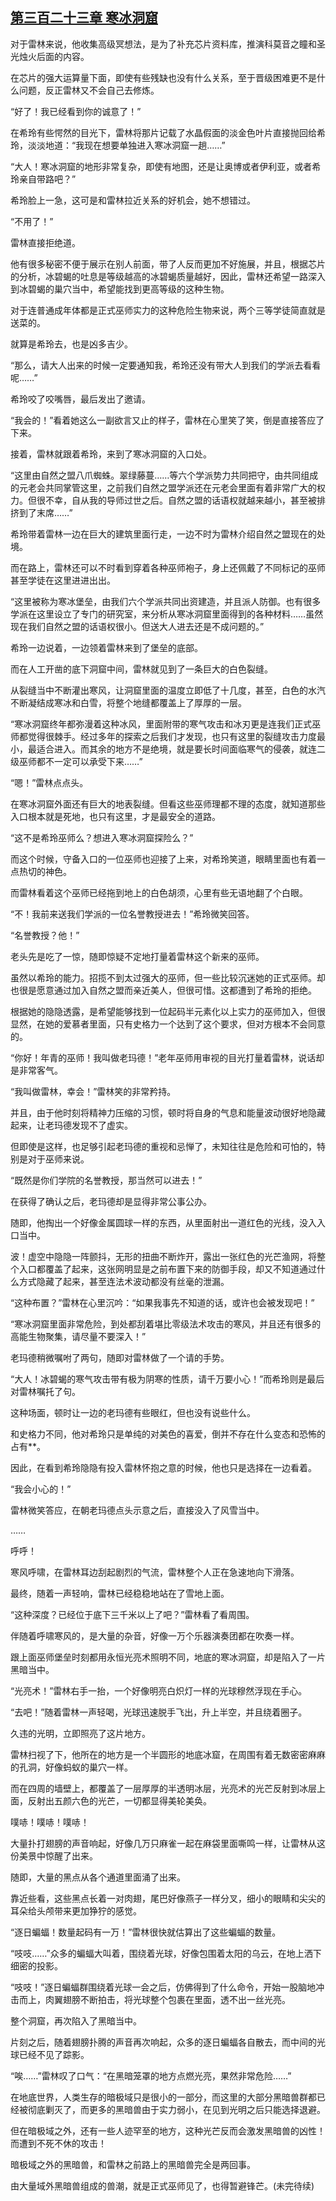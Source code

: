 ## [第三百二十三章 寒冰洞窟](https://www.xxbiquge.com/11_11222/8865557.html)


  对于雷林来说，他收集高级冥想法，是为了补充芯片资料库，推演科莫音之瞳和圣光烛火后面的内容。

  在芯片的强大运算量下面，即使有些残缺也没有什么关系，至于晋级困难更不是什么问题，反正雷林又不会自己去修炼。

  “好了！我已经看到你的诚意了！”

  在希玲有些愕然的目光下，雷林将那片记载了水晶假面的淡金色叶片直接抛回给希玲，淡淡地道：“我现在想要单独进入寒冰洞窟一趟……”

  “大人！寒冰洞窟的地形非常复杂，即使有地图，还是让奥博或者伊利亚，或者希玲亲自带路吧？”

  希玲脸上一急，这可是和雷林拉近关系的好机会，她不想错过。

  “不用了！”

  雷林直接拒绝道。

  他有很多秘密不便于展示在别人前面，带了人反而更加不好施展，并且，根据芯片的分析，冰碧蝎的吐息是等级越高的冰碧蝎质量越好，因此，雷林还希望一路深入到冰碧蝎的巢穴当中，希望能找到更高等级的这种生物。

  对于连普通成年体都是正式巫师实力的这种危险生物来说，两个三等学徒简直就是送菜的。

  就算是希玲去，也是凶多吉少。

  “那么，请大人出来的时候一定要通知我，希玲还没有带大人到我们的学派去看看呢……”

  希玲咬了咬嘴唇，最后发出了邀请。

  “我会的！”看着她这么一副欲言又止的样子，雷林在心里笑了笑，倒是直接答应了下来。

  接着，雷林就跟着希玲，来到了寒冰洞窟的入口处。

  “这里由自然之盟八爪蜘蛛。翠绿藤蔓……等六个学派势力共同把守，由共同组成的元老会共同掌管这里，之前我们自然之盟学派还在元老会里面有着非常广大的权力。但很不幸，自从我的导师过世之后。自然之盟的话语权就越来越小，甚至被排挤到了末席……”

  希玲带着雷林一边在巨大的建筑里面行走，一边不时为雷林介绍自然之盟现在的处境。

  而在路上，雷林还可以不时看到穿着各种巫师袍子，身上还佩戴了不同标记的巫师甚至学徒在这里进进出出。

  “这里被称为寒冰堡垒，由我们六个学派共同出资建造，并且派人防御。也有很多学派在这里设立了专门的研究室，来分析从寒冰洞窟里面得到的各种材料……虽然现在我们自然之盟的话语权很小。但送大人进去还是不成问题的。”

  希玲一边说着，一边领着雷林来到了堡垒的底部。

  而在人工开凿的底下洞窟中间，雷林就见到了一条巨大的白色裂缝。

  从裂缝当中不断灌出寒风，让洞窟里面的温度立即低了十几度，甚至，白色的水汽不断凝结成寒冰和白雪，将整个地缝都覆盖上了厚厚的一层。

  “寒冰洞窟终年都弥漫着这种冰风，里面附带的寒气攻击和冰刃更是连我们正式巫师都觉得很棘手。经过多年的探索之后我们才发现，也只有这里的裂缝攻击力度最小，最适合进入。而其余的地方不是绝境，就是要长时间面临寒气的侵袭，就连二级巫师都不一定可以承受下来……”

  “嗯！”雷林点点头。

  在寒冰洞窟外面还有巨大的地表裂缝。但看这些巫师理都不理的态度，就知道那些入口根本就是死地，也只有这里，才是最安全的道路。

  “这不是希玲巫师么？想进入寒冰洞窟探险么？”

  而这个时候，守备入口的一位巫师也迎接了上来，对希玲笑道，眼睛里面也有着一点热切的神色。

  而雷林看着这个巫师已经拖到地上的白色胡须，心里有些无语地翻了个白眼。

  “不！我前来送我们学派的一位名誉教授进去！”希玲微笑回答。

  “名誉教授？他！”

  老头先是吃了一惊，随即惊疑不定地打量着雷林这个新来的巫师。

  虽然以希玲的能力。招揽不到太过强大的巫师，但一些比较沉迷她的正式巫师。却也很是愿意通过加入自然之盟而亲近美人，但很可惜。这都遭到了希玲的拒绝。

  根据她的隐隐透露，是希望能够找到一位起码半元素化以上实力的巫师加入，但很显然，在她的爱慕者里面，只有史格力一个达到了这个要求，但对方根本不会同意的。

  “你好！年青的巫师！我叫做老玛德！”老年巫师用审视的目光打量着雷林，说话却是非常客气。

  “我叫做雷林，幸会！”雷林笑的非常矜持。

  并且，由于他时刻将精神力压缩的习惯，顿时将自身的气息和能量波动很好地隐藏起来，让老玛德发现不了虚实。

  但即使是这样，也足够引起老玛德的重视和忌惮了，未知往往是危险和可怕的，特别是对于巫师来说。

  “既然是你们学院的名誉教授，那当然可以进去！”

  在获得了确认之后，老玛德却是显得非常公事公办。

  随即，他掏出一个好像金属圆球一样的东西，从里面射出一道红色的光线，没入入口当中。

  波！虚空中隐隐一阵颤抖，无形的扭曲不断炸开，露出一张红色的光芒渔网，将整个入口都覆盖了起来，这张网明显是之前布置下来的防御手段，却又不知道通过什么方式隐藏了起来，甚至连法术波动都没有丝毫的泄漏。

  “这种布置？”雷林在心里沉吟：“如果我事先不知道的话，或许也会被发现吧！”

  “寒冰洞窟里面非常危险，到处都刮着堪比零级法术攻击的寒风，并且还有很多的高能生物聚集，请尽量不要深入！”

  老玛德稍微嘱咐了两句，随即对雷林做了一个请的手势。

  “大人！冰碧蝎的寒气攻击带有极为阴寒的性质，请千万要小心！”而希玲则是最后对雷林嘱托了句。

  这种场面，顿时让一边的老玛德有些眼红，但也没有说些什么。

  和史格力不同，他对希玲只是单纯的对美色的喜爱，倒并不存在什么变态和恐怖的占有**。

  因此，在看到希玲隐隐有投入雷林怀抱之意的时候，他也只是选择在一边看着。

  “我会小心的！”

  雷林微笑答应，在朝老玛德点头示意之后，直接没入了风雪当中。

  ……

  呼呼！

  寒风呼啸，在雷林耳边刮起剧烈的气流，雷林整个人正在急速地向下滑落。

  最终，随着一声轻响，雷林已经稳稳地站在了雪地上面。

  “这种深度？已经位于底下三千米以上了吧？”雷林看了看周围。

  伴随着呼啸寒风的，是大量的杂音，好像一万个乐器演奏团都在吹奏一样。

  跟上面巫师堡垒时刻都用永恒光亮术照明不同，地底的寒冰洞窟，却是陷入了一片黑暗当中。

  “光亮术！”雷林右手一抬，一个好像明亮白炽灯一样的光球穆然浮现在手心。

  “去吧！”随着雷林一声轻喝，光球迅速脱手飞出，升上半空，并且绕着圈子。

  久违的光明，立即照亮了这片地方。

  雷林扫视了下，他所在的地方是一个半圆形的地底冰窟，在周围有着无数密密麻麻的孔洞，好像蚂蚁的巢穴一样。

  而在四周的墙壁上，都覆盖了一层厚厚的半透明冰层，光亮术的光芒反射到冰层上面，反射出五颜六色的光芒，一切都显得美轮美奂。

  噗哧！噗哧！噗哧！

  大量扑打翅膀的声音响起，好像几万只麻雀一起在麻袋里面嘶鸣一样，让雷林从这份美景中惊醒了出来。

  随即，大量的黑点从各个通道里面涌了出来。

  靠近些看，这些黑点长着一对肉翅，尾巴好像燕子一样分叉，细小的眼睛和尖尖的耳朵给头颅带来更加狰狞的感觉。

  “逐日蝙蝠！数量起码有一万！”雷林很快就估算出了这些蝙蝠的数量。

  “吱吱……”众多的蝙蝠大叫着，围绕着光球，好像包围着太阳的乌云，在地上洒下细密的投影。

  “吱吱！”逐日蝙蝠群围绕着光球一会之后，仿佛得到了什么命令，开始一股脑地冲击而上，肉翼翅膀不断拍击，将光球整个包裹在里面，透不出一丝光亮。

  整个洞窟，再次陷入了黑暗当中。

  片刻之后，随着翅膀扑腾的声音再次响起，众多的逐日蝙蝠各自散去，而中间的光球已经不见了踪影。

  “唉……”雷林叹了口气：“在黑暗笼罩的地方点燃光亮，果然非常危险……”

  在地底世界，人类生存的暗极域只是很小的一部分，而这里的大部分黑暗兽群都已经被彻底剿灭了，而更多的黑暗兽由于实力弱小，在见到光明之后只能选择退避。

  但在暗极域之外，还有一些人迹罕至的地方，这种光芒反而会激发黑暗兽的凶性！而遭到不死不休的攻击！

  暗极域之外的黑暗兽，和雷林之前路上的黑暗兽完全是两回事。

  由大量域外黑暗兽组成的兽潮，就是正式巫师见了，也得暂避锋芒。(未完待续)
